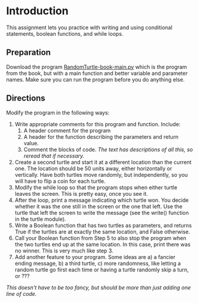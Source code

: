 # Introduction
This assignment lets you practice with writing and using conditional statements, boolean functions, and while loops.

## Preparation
Download the program [RandomTurtle-book-main.py](../RandomTurtle-book.main.py) which is the program from the book, but with a main function and better variable and parameter names. Make sure you can run the program before you do anything else.

## Directions
Modify the program in the following ways:

1. Write appropriate comments for this program and function. Include:
    1. A header comment for the program
    2. A header for the function describing the parameters and return value.
    3. Comment the blocks of code. 
    *The text has descriptions of all this, so reread that if necessary.*
2. Create a second turtle and start it at a different location than the current one. The location should be 50 units away, either horizontally or vertically. Have both turtles move randomly, but independently, so you will have to flip a coin for each turtle.
3. Modify the while loop so that the program stops when either turtle leaves the screen. This is pretty easy, once you see it.
4. After the loop, print a message indicating which turtle won. You decide whether it was the one still in the screen or the one that left. Use the turtle that left the screen to write the message (see the write() function in the turtle module).
5. Write a Boolean function that has two turtles as parameters, and returns True if the turtles are at exactly the same location, and False otherwise.
6. Call your Boolean function from Step 5 to also stop the program when the two turtles end up at the same location. In this case, print there was no winner. This is very much like step 3.
7. Add another feature to your program. Some ideas are a) a fancier ending message, b) a third turtle, c) more randomness, like letting a random turtle go first each time or having a turtle randomly skip a turn, or ???

*This doesn't have to be too fancy, but should be more than just adding one line of code.*
